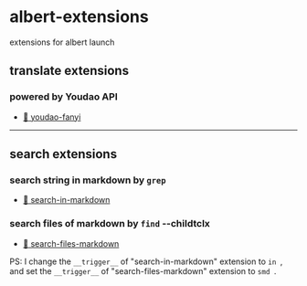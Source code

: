 # albert-extensions

extensions for albert launch



## translate extensions

### powered by Youdao API

- [📁 youdao-fanyi](youdao-fanyi/)



------



## search extensions

### search string in markdown by `grep`

- [📁 search-in-markdown](search-in-markdown)

### search files of markdown by `find` --childtclx

- [📁 search-files-markdown](search-files-markdown)

PS: I change the `__trigger__` of "search-in-markdown" extension to `in `, and set the `__trigger__` of "search-files-markdown" extension to `smd `.